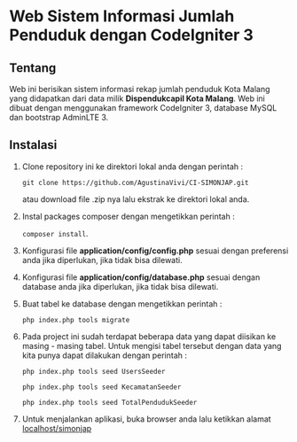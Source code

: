 # Web Sistem Informasi Jumlah Penduduk dengan CodeIgniter 3

## Tentang
Web ini berisikan sistem informasi rekap jumlah penduduk Kota Malang yang didapatkan dari data milik **Dispendukcapil Kota Malang**. Web ini dibuat dengan menggunakan framework CodeIgniter 3, database MySQL dan bootstrap AdminLTE 3.

## Instalasi
1. Clone repository ini ke direktori lokal anda dengan perintah :
    
    ``git clone https://github.com/AgustinaVivi/CI-SIMONJAP.git``

    atau download file .zip nya lalu ekstrak ke direktori lokal anda.

2. Instal packages composer dengan mengetikkan perintah : 

    ``composer install``.

3. Konfigurasi file **application/config/config.php** sesuai dengan preferensi anda jika diperlukan, jika tidak bisa dilewati.

4. Konfigurasi file **application/config/database.php** sesuai dengan database anda jika diperlukan, jika tidak bisa dilewati.

5. Buat tabel ke database dengan mengetikkan perintah : 

    ``php index.php tools migrate``

6. Pada project ini sudah terdapat beberapa data yang dapat diisikan ke masing - masing tabel. Untuk mengisi tabel tersebut dengan data yang kita punya dapat dilakukan dengan perintah : 

    ``php index.php tools seed UsersSeeder``

    ``php index.php tools seed KecamatanSeeder``

    ``php index.php tools seed TotalPendudukSeeder``

7. Untuk menjalankan aplikasi, buka browser anda lalu ketikkan alamat [localhost/simonjap](http://localhost/simonjap)
